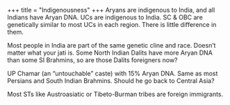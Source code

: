 +++
title = "Indigenousness"
+++
Aryans are indigenous to India, and all Indians have Aryan DNA. UCs are indigenous to India. SC & OBC are genetically similar to most UCs in each region. There is little difference in them.

Most people in India are part of the same genetic cline and race. Doesn’t matter what your jati is. Some North Indian Dalits have more Aryan DNA than some SI Brahmins, so are those Dalits foreigners now?

UP Chamar (an “untouchable” caste) with 15% Aryan DNA. Same as most Persians and South Indian Brahmins. Should he go back to Central Asia?

Most STs like Austroasiatic or Tibeto-Burman tribes are foreign immigrants. 